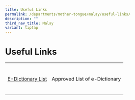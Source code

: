 ```yaml
---
title: Useful Links
permalink: /departments/mother-tongue/malay/useful-links/
description: ""
third_nav_title: Malay
variant: tiptap
---
```

<h1>Useful Links</h1>
<table>
<tbody>
<tr>
<th rowspan="1" colspan="1">
<p></p>
</th>
<th rowspan="1" colspan="1">
<p></p>
</th>
</tr>
<tr>
<td rowspan="1" colspan="1">
<p><a href="/files/approved_mtl_dictionaries_2024_exam.pdf" rel="noopener noreferrer nofollow" target="_blank">E-Dictionary List</a>
</p>
</td>
<td rowspan="1" colspan="1">
<p>Approved List of e-Dictionary</p>
</td>
</tr>
<tr>
<td rowspan="1" colspan="1">
<p></p>
</td>
<td rowspan="1" colspan="1">
<p></p>
</td>
</tr>
</tbody>
</table>
<p></p>